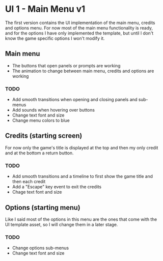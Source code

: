 ﻿# UI 1 - Main Menu v1
The first version contains the UI implementation of the main menu, credits and options menu. For now most of the main menu functionality is ready, and for the options I have only implemented the template, but until I don't know the game specific options I won't modify it.

## Main menu
- The buttons that open panels or prompts are working
- The animation to change between main menu, credits and options are working

### TODO
- Add smooth transitions when opening and closing panels and sub-menus
- Add sounds when hovering over buttons
- Change text font and size
- Change menu colors to blue

## Credits (starting screen)
For now only the game's title is displayed at the top and then my only credit and at the bottom a return button.

### TODO
- Add smooth transitions and a timeline to first show the game title and then each credit
- Add a "Escape" key event to exit the credits
- Chage text font and size

## Options (starting menu)
Like I said most of the options in this menu are the ones that come with the UI template asset, so I will change them in a later stage.

### TODO
- Change options sub-menus
- Change text font and size
